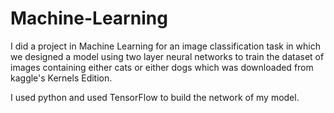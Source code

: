 # Machine-Learning

I did a project in Machine Learning for an image classification task in which we designed a model using two layer neural networks to train 
the dataset of images containing either cats or either dogs which was downloaded from kaggle's Kernels Edition.

I used python and used TensorFlow to build the network of my model.
